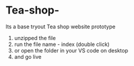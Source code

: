 # Tea-shop-
Its a base tryout Tea shop website  prototype 

1. unzipped  the file
2. run the file name - index (double click)
3. or open the folder in your VS code on desktop
4. and go live 
